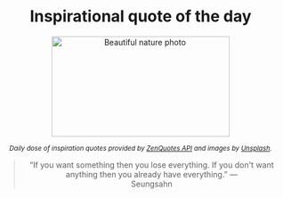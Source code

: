 
<div align="center">

# Inspirational quote of the day

<img src="./data/photo.jpeg" alt="Beautiful nature photo" width="320" height="180">

<sub><i>Daily dose of inspiration quotes provided by [ZenQuotes API](https://zenquotes.io/) and images by [Unsplash](https://unsplash.com/).</i></sub>


<blockquote>&ldquo;If you want something then you lose everything. If you don't want anything then you already have everything.&rdquo; &mdash; <footer>Seungsahn</footer></blockquote>

</div>
